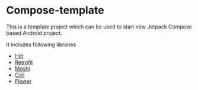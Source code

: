 # Compose-template
This is a template project which can be used to start new Jetpack Compose based Android project.

It includes following libraries
- [Hilt](https://dagger.dev/hilt)
- [Retrofit](https://github.com/square/retrofit)
- [Moshi](https://github.com/square/moshi)
- [Coil](https://github.com/coil-kt/coil)
- [Flower](https://github.com/hadiyarajesh/flower)
